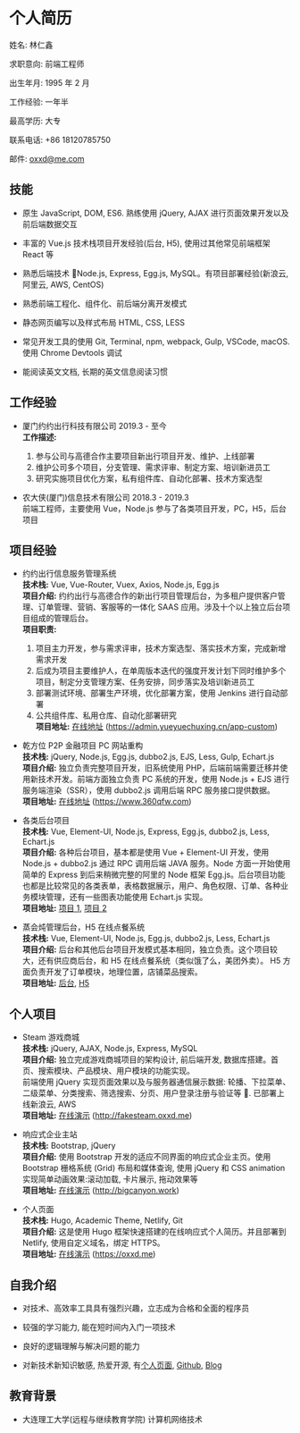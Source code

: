 # 个人简历

姓名: 林仁鑫

求职意向: 前端工程师

出生年月: 1995 年 2 月

工作经验: 一年半

最高学历: 大专

联系电话: +86 18120785750

邮件: oxxd@me.com

## 技能

- 原生 JavaScript, DOM, ES6. 熟练使用 jQuery, AJAX 进行页面效果开发以及前后端数据交互

- 丰富的 Vue.js 技术栈项目开发经验(后台, H5), 使用过其他常见前端框架 React 等

- 熟悉后端技术 Node.js, Express, Egg.js, MySQL。有项目部署经验(新浪云, 阿里云, AWS, CentOS)

- 熟悉前端工程化、组件化、前后端分离开发模式

- 静态网页编写以及样式布局 HTML, CSS, LESS

- 常见开发工具的使用 Git, Terminal, npm, webpack, Gulp, VSCode, macOS. 使用 Chrome Devtools 调试

- 能阅读英文文档, 长期的英文信息阅读习惯

## 工作经验

- 厦门约约出行科技有限公司 2019.3 - 至今  
  **工作描述:**  
  1. 参与公司与高德合作主要项目新出行项目开发、维护、上线部署
  2. 维护公司多个项目，分支管理、需求评审、制定方案、培训新进员工
  3. 研究实施项目优化方案，私有组件库、自动化部署、技术方案选型

- 农大侠(厦门)信息技术有限公司 2018.3 - 2019.3  
  前端工程师，主要使用 Vue，Node.js 参与了各类项目开发，PC，H5，后台项目

## 项目经验

- 约约出行信息服务管理系统  
  **技术栈:** Vue, Vue-Router, Vuex, Axios, Node.js, Egg.js  
  **项目介绍:** 约约出行与高德合作的新出行项目管理后台，为多租户提供客户管理、订单管理、营销、客服等的一体化 SAAS 应用。涉及十个以上独立后台项目组成的管理后台。  
  **项目职责:**  
  1. 项目主力开发，参与需求评审，技术方案选型、落实技术方案，完成新增需求开发
  2. 后成为项目主要维护人，在单周版本迭代的强度开发计划下同时维护多个项目，制定分支管理方案、任务安排，同步落实及培训新进员工
  3. 部署测试环境、部署生产环境，优化部署方案，使用 Jenkins 进行自动部署
  4. 公共组件库、私用仓库、自动化部署研究  
  **项目地址:** [在线地址](https://admin.yueyuechuxing.cn/app-custom) (https://admin.yueyuechuxing.cn/app-custom)

- 乾方位 P2P 金融项目 PC 网站重构  
  **技术栈:** jQuery, Node.js, Egg.js, dubbo2.js, EJS, Less, Gulp, Echart.js  
  **项目介绍:** 独立负责完整项目开发，旧系统使用 PHP，后端前端需要迁移并使用新技术开发。前端方面独立负责 PC 系统的开发，使用 Node.js + EJS 进行服务端渲染（SSR），使用 dubbo2.js 调用后端 RPC 服务接口提供数据。  
  **项目地址:** [在线地址](https://www.360qfw.com) (https://www.360qfw.com)

- 各类后台项目  
  **技术栈:** Vue, Element-UI, Node.js, Express, Egg.js, dubbo2.js, Less, Echart.js  
  **项目介绍:** 各种后台项目，基本都是使用 Vue + Element-UI 开发，使用 Node.js + dubbo2.js 通过 RPC 调用后端 JAVA 服务。Node 方面一开始使用简单的 Express 到后来稍微完整的阿里的 Node 框架 Egg.js。后台项目功能也都是比较常见的各类表单，表格数据展示，用户、角色权限、订单、各种业务模块管理，还有一些图表功能使用 Echart.js 实现。  
  **项目地址:** [项目 1](http://admin.ops.1fendb.com), [项目 2](http://booking.meg-star.com:8880/mocao-ops/)

- 蒸会炖管理后台，H5 在线点餐系统  
  **技术栈:** Vue, Element-UI, Node.js, Egg.js, dubbo2.js, Less, Echart.js  
  **项目介绍:** 后台和其他后台项目开发模式基本相同，独立负责。这个项目较大，还有供应商后台，和 H5 在线点餐系统（类似饿了么，美团外卖）。 H5 方面负责开发了订单模块，地理位置，店铺菜品搜索。  
  **项目地址:** [后台](http://admin.ops.1fendb.com), [H5](http://h5.1fendb.com)

## 个人项目

- Steam 游戏商城  
  **技术栈:** jQuery, AJAX, Node.js, Express, MySQL  
  **项目介绍:** 独立完成游戏商城项目的架构设计, 前后端开发, 数据库搭建。首页、搜索模块、产品模块、用户模块的功能实现。  
  前端使用 jQuery 实现页面效果以及与服务器通信展示数据: 轮播、下拉菜单、二级菜单、分类搜索、筛选搜索、分页、用户登录注册与验证等 . 已部署上线新浪云, AWS  
  **项目地址:** [在线演示](http://fakesteam.oxxd.me) (http://fakesteam.oxxd.me)

- 响应式企业主站  
  **技术栈:** Bootstrap, jQuery  
  **项目介绍:** 使用 Bootstrap 开发的适应不同界面的响应式企业主页。使用 Bootstrap 栅格系统 (Grid) 布局和媒体查询, 使用 jQuery 和 CSS animation 实现简单动画效果:滚动加载, 卡片展示, 拖动效果等  
  **项目地址:** [在线演示](http://bigcanyon.work) (http://bigcanyon.work)

- 个人页面  
  **技术栈:** Hugo, Academic Theme, Netlify, Git  
  **项目介绍:** 这是使用 Hugo 框架快速搭建的在线响应式个人简历。并且部署到 Netlify, 使用自定义域名，绑定 HTTPS。  
  **项目地址:** [在线演示](https://oxxd.me) (https://oxxd.me)

<!-- - React 音乐播放器
  **技术栈:** React, React Router, webpack, webpack-dev-server, jPlayer
  **项目介绍:** 参考课程使用 React 实现的网页音乐播放器。
  使用 React 编写, React Router 实现页面跳转, Pubsub 管理事件。使用 webpack 打包资源文件， react-hot-loader 和 HMR 热加载进行开发。使用 jPlayer 控制音乐播放状态, Less 进行样式布局
  **项目地址:** [在线演示](https://oxxd.github.io/react-music-player/) (https://oxxd.github.io/react-music-player/) -->

## 自我介绍

- 对技术、高效率工具具有强烈兴趣，立志成为合格和全面的程序员

- 较强的学习能力, 能在短时间内入门一项技术

- 良好的逻辑理解与解决问题的能力

- 对新技术新知识敏感, 热爱开源, 有[个人页面](https://oxxd.me), [Github](https://github.com/OXXD), [Blog](http://blog.oxxd.me)

## 教育背景

- 大连理工大学(远程与继续教育学院) 计算机网络技术
